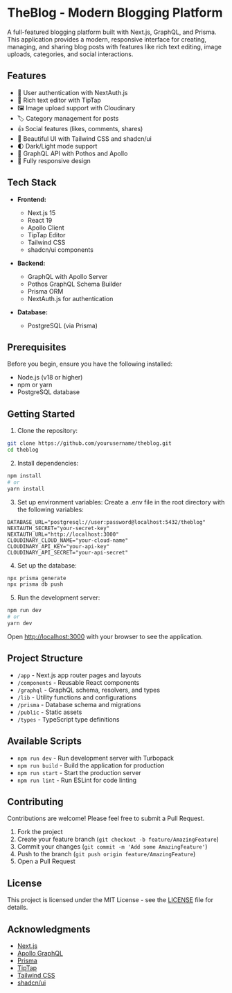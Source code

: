 # TheBlog - Modern Blogging Platform

A full-featured blogging platform built with Next.js, GraphQL, and Prisma. This application provides a modern, responsive interface for creating, managing, and sharing blog posts with features like rich text editing, image uploads, categories, and social interactions.

## Features

- 🔐 User authentication with NextAuth.js
- 📝 Rich text editor with TipTap
- 🖼️ Image upload support with Cloudinary
- 🏷️ Category management for posts
- 👍 Social features (likes, comments, shares)
- 🎨 Beautiful UI with Tailwind CSS and shadcn/ui
- 🌓 Dark/Light mode support
- 🚀 GraphQL API with Pothos and Apollo
- 📱 Fully responsive design

## Tech Stack

- **Frontend:**
  - Next.js 15
  - React 19
  - Apollo Client
  - TipTap Editor
  - Tailwind CSS
  - shadcn/ui components

- **Backend:**
  - GraphQL with Apollo Server
  - Pothos GraphQL Schema Builder
  - Prisma ORM
  - NextAuth.js for authentication

- **Database:**
  - PostgreSQL (via Prisma)

## Prerequisites

Before you begin, ensure you have the following installed:
- Node.js (v18 or higher)
- npm or yarn
- PostgreSQL database

## Getting Started

1. Clone the repository:
```bash
git clone https://github.com/yourusername/theblog.git
cd theblog
```

2. Install dependencies:
```bash
npm install
# or
yarn install
```

3. Set up environment variables:
Create a .env file in the root directory with the following variables:
```env
DATABASE_URL="postgresql://user:password@localhost:5432/theblog"
NEXTAUTH_SECRET="your-secret-key"
NEXTAUTH_URL="http://localhost:3000"
CLOUDINARY_CLOUD_NAME="your-cloud-name"
CLOUDINARY_API_KEY="your-api-key"
CLOUDINARY_API_SECRET="your-api-secret"
```

4. Set up the database:
```bash
npx prisma generate
npx prisma db push
```

5. Run the development server:
```bash
npm run dev
# or
yarn dev
```

Open [http://localhost:3000](http://localhost:3000) with your browser to see the application.

## Project Structure

- `/app` - Next.js app router pages and layouts
- `/components` - Reusable React components
- `/graphql` - GraphQL schema, resolvers, and types
- `/lib` - Utility functions and configurations
- `/prisma` - Database schema and migrations
- `/public` - Static assets
- `/types` - TypeScript type definitions

## Available Scripts

- `npm run dev` - Run development server with Turbopack
- `npm run build` - Build the application for production
- `npm run start` - Start the production server
- `npm run lint` - Run ESLint for code linting

## Contributing

Contributions are welcome! Please feel free to submit a Pull Request.

1. Fork the project
2. Create your feature branch (`git checkout -b feature/AmazingFeature`)
3. Commit your changes (`git commit -m 'Add some AmazingFeature'`)
4. Push to the branch (`git push origin feature/AmazingFeature`)
5. Open a Pull Request

## License

This project is licensed under the MIT License - see the [LICENSE](LICENSE) file for details.

## Acknowledgments

- [Next.js](https://nextjs.org/)
- [Apollo GraphQL](https://www.apollographql.com/)
- [Prisma](https://www.prisma.io/)
- [TipTap](https://tiptap.dev/)
- [Tailwind CSS](https://tailwindcss.com/)
- [shadcn/ui](https://ui.shadcn.com/)

